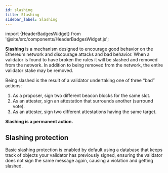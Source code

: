 ```yaml
---
id: slashing
title: Slashing
sidebar_label: Slashing
---
```


import {HeaderBadgesWidget} from '@site/src/components/HeaderBadgesWidget.js';

<HeaderBadgesWidget />

**Slashing** is a mechanism designed to encourage good behavior on the Ethereum network and discourage attacks and bad behavior. When a validator is found to have broken the rules it will be slashed and removed from the network. In addition to being removed from the network, the entire validator stake may be removed. 

Being slashed is the result of a validator undertaking one of three “bad” actions: 

1. As a proposer, sign two different beacon blocks for the same slot.
2. As an attester, sign an attestation that surrounds another (surround vote).
3. As an attester, sign two different attestations having the same target.

**Slashing is a permanent action.** 

## Slashing protection

Basic slashing protection is enabled by default using a database that keeps track of objects your validator has previously signed, ensuring the validator does not sign the same message again, causing a violation and getting slashed. 

